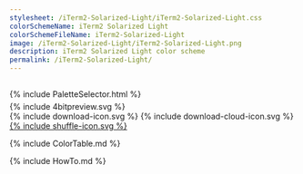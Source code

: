 ```yaml
---
stylesheet: /iTerm2-Solarized-Light/iTerm2-Solarized-Light.css
colorSchemeName: iTerm2 Solarized Light
colorSchemeFileName: iTerm2-Solarized-Light
image: /iTerm2-Solarized-Light/iTerm2-Solarized-Light.png
description: iTerm2 Solarized Light color scheme
permalink: /iTerm2-Solarized-Light/
---
```


<h2 style='text-align:center'>
    <a id='colorSchemeNameLink' href='#'>
        <span class='ColorSchemeFileName'></span>
    </a>
</h2>

<div class='centeredText' style='margin-bottom:1%'>
{% include PaletteSelector.html %}
</div>

<div class='centeredText'>
{% include 4bitpreview.svg %}
</div>

<div class='centeredText'>
    <a id='downloadSchemeLink' class='padded'>
{% include download-icon.svg %}
    </a>
    <a id='cdnSchemeLink' class='padded'>
{% include download-cloud-icon.svg %}
    </a>
    <a id='feelingLucky' href="javascript:feelingLucky(document.getElementById('themeSelector'))" class='padded'>
{% include shuffle-icon.svg %}
    </a>    
</div>

{% include ColorTable.md %}

{% include HowTo.md %}

